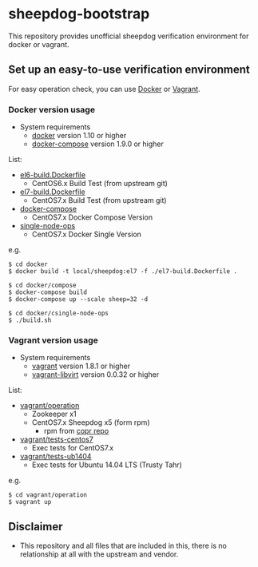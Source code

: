 # sheepdog-bootstrap

This repository provides unofficial sheepdog verification environment for docker or vagrant.

## Set up an easy-to-use verification environment

For easy operation check, you can use [Docker](https://www.docker.com/) or [Vagrant](https://www.vagrantup.com/).

### Docker version usage

- System requirements
  - [docker](https://docs.docker.com/) version 1.10 or higher
  - [docker-compose](https://docs.docker.com/compose/) version 1.9.0 or higher

List:

- [el6-build.Dockerfile](docker/build/el6-build.Dockerfile)
    - CentOS6.x Build Test (from upstream git)
- [el7-build.Dockerfile](docker/build/el7-build.Dockerfile)
    - CentOS7.x Build Test (from upstream git)
- [docker-compose](docker/compose/)
    - CentOS7.x Docker Compose Version
- [single-node-ops](docker/single-node-ops/)
    - CentOS7.x Docker Single Version


e.g.

```code
$ cd docker
$ docker build -t local/sheepdog:el7 -f ./el7-build.Dockerfile .
```

```code
$ cd docker/compose
$ docker-compose build
$ docker-compose up --scale sheep=32 -d
```

```code
$ cd docker/csingle-node-ops
$ ./build.sh
```

### Vagrant version usage

 - System requirements
   - [vagrant](https://www.vagrantup.com/docs/) version 1.8.1 or higher
   - [vagrant-libvirt](https://github.com/vagrant-libvirt/vagrant-libvirt) version 0.0.32 or higher

List:

- [vagrant/operation](vagrant/operation)
    - Zookeeper x1
    - CentOS7.x Sheepdog x5 (form rpm)
      - rpm from [copr repo](https://copr.fedorainfracloud.org/coprs/khara/sheepdog/)
- [vagrant/tests-centos7](vagrant/tests-centos7)
    - Exec tests for CentOS7.x
- [vagrant/tests-ub1404](vagrant/tests-ub1404)
    - Exec tests for Ubuntu 14.04 LTS (Trusty Tahr)


e.g.

```code
$ cd vagrant/operation
$ vagrant up
```



## Disclaimer

- This repository and all files that are included in this, there is no relationship at all with the upstream and vendor.
